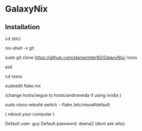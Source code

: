 # GalaxyNix
## Installation
cd /etc/

nix-shell -v git

sudo git clone https://github.com/starsprinter92/GalaxyNix/ nixos

exit

cd nixos

sudoedit flake.nix

(change hosts/segue to hosts/andromeda if using nvidia )

sudo nixos-rebuild switch --flake /etc/nixos#default

( reboot your computer )

Default user: guy
Default password: deena2 (dont ask why)
